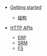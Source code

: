 * [Getting started]()
  * [结构](README.md)

* [HTTP APIs]()
  * [ERP](https://mdzf-inc.github.io/docs/erp.html)
  * [SRM](https://mdzf-inc.github.io/docs/srm.html)
  * [FS](https://mdzf-inc.github.io/docs/fs.html)